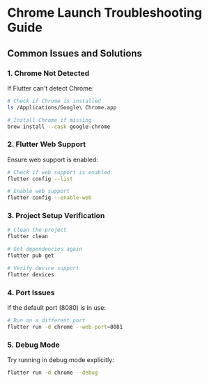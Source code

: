 # Chrome Launch Troubleshooting Guide

## Common Issues and Solutions

### 1. Chrome Not Detected
If Flutter can't detect Chrome:
```bash
# Check if Chrome is installed
ls /Applications/Google\ Chrome.app

# Install Chrome if missing
brew install --cask google-chrome
```

### 2. Flutter Web Support
Ensure web support is enabled:
```bash
# Check if web support is enabled
flutter config --list

# Enable web support
flutter config --enable-web
```

### 3. Project Setup Verification
```bash
# Clean the project
flutter clean

# Get dependencies again
flutter pub get

# Verify device support
flutter devices
```

### 4. Port Issues
If the default port (8080) is in use:
```bash
# Run on a different port
flutter run -d chrome --web-port=8081
```

### 5. Debug Mode
Try running in debug mode explicitly:
```bash
flutter run -d chrome --debug
```